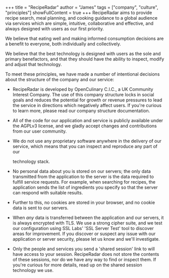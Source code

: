+++
title = "RecipeRadar"
author = "James"
tags = ["company", "culture", "principles"]
showFullContent = true
+++
RecipeRadar aims to provide recipe search, meal planning, and cooking guidance
to a global audience via services which are simple, intuitive, collaborative
and effective, and always designed with users as our first priority.

We believe that eating well and making informed consumption decisions are a
benefit to everyone, both individually and collectively.

We believe that the best technology is designed with users as the sole and
primary benefactors, and that they should have the ability to inspect, modify
and adjust that technology.

To meet these principles, we have made a number of intentional decisions about
the structure of the company and our service:

- RecipeRadar is developed by OpenCulinary C.I.C., a UK Community Interest
  Company.  The use of this company structure locks in social goals and reduces
  the potential for growth or revenue pressures to lead the service in
  directions which negatively affect users.  If you're curious to learn more,
  please read our <link>company structure documentation</link>.

- All of the code for our application and service is publicly available under
  the AGPLv3 license, and we gladly accept changes and contributions
  from our user community.

- We do not use any proprietary software anywhere in the delivery of our
  service, which means that you can inspect and reproduce any part of our
  <link>technology stack</link>.

- No personal data about you is stored on our servers; the only data
  transmitted from the application to the server is the data required to
  fulfill service requests.  For example, when searching for recipes, the
  application sends the list of ingredients you specify so that the server
  can respond with suitable results.

- Further to this, no cookies are stored in your browser, and no cookie data
  is sent to our servers.

- When *any* data is transferred between the application and our servers, it
  is always encrypted with TLS.  We use a strong cipher suite, and we test our
  configuration using SSL Labs' 'SSL Server Test' tool to discover areas for
  improvement.  If you discover or suspect any issue with our application or
  server security, please <link>let us know</link> and we'll investigate.

- Only the people and services you send a 'shared session' link to will have
  access to your session.  RecipeRadar does not store the contents of these
  sessions, nor do we have any way to find or inspect them.  If you're curious
  for more details, read up on the <link>shared session</link> technology we
  use.
